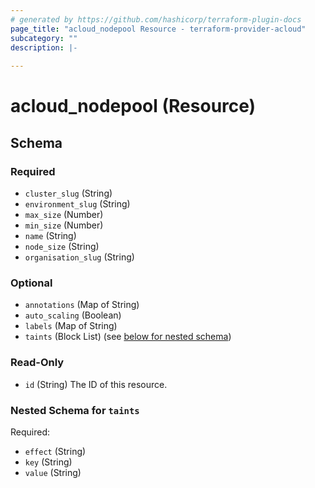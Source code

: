 ```yaml
---
# generated by https://github.com/hashicorp/terraform-plugin-docs
page_title: "acloud_nodepool Resource - terraform-provider-acloud"
subcategory: ""
description: |-
  
---
```


# acloud_nodepool (Resource)





<!-- schema generated by tfplugindocs -->
## Schema

### Required

- `cluster_slug` (String)
- `environment_slug` (String)
- `max_size` (Number)
- `min_size` (Number)
- `name` (String)
- `node_size` (String)
- `organisation_slug` (String)

### Optional

- `annotations` (Map of String)
- `auto_scaling` (Boolean)
- `labels` (Map of String)
- `taints` (Block List) (see [below for nested schema](#nestedblock--taints))

### Read-Only

- `id` (String) The ID of this resource.

<a id="nestedblock--taints"></a>
### Nested Schema for `taints`

Required:

- `effect` (String)
- `key` (String)
- `value` (String)
